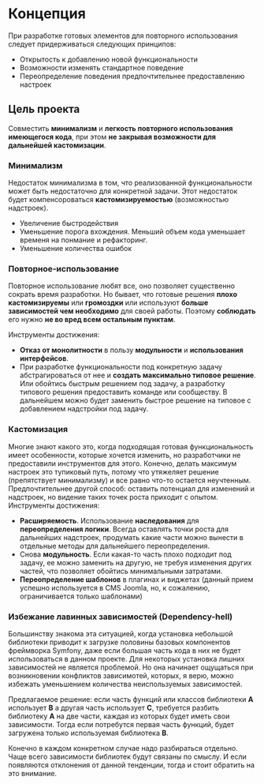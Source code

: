 # Концепция

При разработке готовых элементов для повторного использования следует придерживаться следующих принципов:
* Открытость к добавлению новой функциональности
* Возможности изменять стандартное поведение
* Переопределение поведения предпочтительнее предоставлению настроек


## Цель проекта

Cовместить **минимализм** и **легкость повторного использования имеющегося кода**, при этом **не закрывая возможности для дальнейшей кастомизации**.

### Минимализм

Недостаток минимализма в том, что реализованной функциональности может быть недостаточно для конкретной задачи. Этот недостаток будет компенсороваться **кастомизируемостью** (возможностью надстроек).

* Увеличение быстродействия
* Уменьшение порога вхождения. Меньший объем кода уменьшает временя на понмание и рефакторинг.
* Уменьшение количества ошибок

### Повторное-использование

Повторное использование любят все, оно позволяет существенно сократь время разработки. Но бывает, что готовые решения **плохо кастомизируемы** или **громоздки** или используют **больше зависимостей чем необходимо** для своей работы. Поэтому **соблюдать** его нужно **не во вред всем остальным пунктам**.

Инструменты достижения:
* **Отказ от монолитности** в пользу **модульности** и **использования интерфейсов**.
* При разработке функциональности под конкретную задачу абстрагироваться от нее и **создать максимально типовое решение**. Или обойтись быстрым решением под задачу, а разработку типового решения предоставить команде или сообществу. В дальнейшем можно будет заменить быстрое решение на типовое с добавлением надстройки под задачу.

### Кастомизация

Многие знают какого это, когда подходящая готовая функциональность имеет особенности, которые хочется изменить, но разработчики не предоставили инструментов для этого. Конечно, делать максимум настроек это тупиковый путь, потому что утяжеляет решение (препятствует минимализму) и все равно что-то остается неучтенным. Предпочтительнее другой способ: оставить потенциал для изменений и надстроек, но видение таких точек роста приходит с опытом.
Инструменты достижения:
* **Расширяемость**. Использование **наследования** для **переопределения логики**. Всегда оставлять точки роста для дальнейших надстроек, продумать какие части можно вынести в отдельные методы для дальнейшего переопределения.
* Снова **модульность**. Если какая-то часть плохо подходит под задачу, ее можно заменить на другую, не требуя изменения других частей, что позволяет обойтись минимальными затратами.
* **Переопределение шаблонов** в плагинах и виджетах (данный прием успешно используется в CMS Joomla, но, к сожалению, ограничивается только шаблонами)

### Избежание лавинных зависимостей (Dependency-hell)

Большинству знакома эта ситуацией, когда установка небольшой библиотеки приводит к загрузке половины базовых компонентов фреймворка Symfony, даже если большая часть кода в них не будет использоваться в данном проекте. Для некоторых установка лишних зависимостей не является проблемой. Но она начинает ощущаться при возникновении конфликтов зависимотей, которых, я верю, можно избежать уменьшением количества неиспользуемых зависимостей.

Предлагаемое решение: если часть функций или классов библиотеки **A** использует **B** а другая часть использует **C**, требуется разбить библиотеку **A** на две части, каждая из которых будет иметь свои зависимости. Тогда если потребутся первая часть функций, будет загружена только используемая библиотека **B**.

Конечно в каждом конкретном случае надо разбираться отдельно. Чаще всего зависимости библиотек будут связаны по смыслу. И если появляются отклонения от данной тенденции, тогда и стоит обратить на это внимание.
